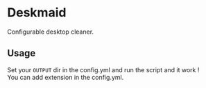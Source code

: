 # Deskmaid

Configurable desktop cleaner.

## Usage

Set your `OUTPUT` dir in the config.yml and run the script and it work !  
You can add extension in the config.yml.
